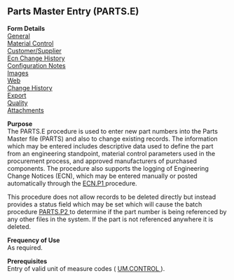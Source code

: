 ##  Parts Master Entry (PARTS.E)

<PageHeader />

**Form Details**  
[ General ](PARTS-E-1/README.md)   
[ Material Control ](PARTS-E-2/README.md)   
[ Customer/Supplier ](PARTS-E-3/README.md)   
[ Ecn Change History ](PARTS-E-4/README.md)   
[ Configuration Notes ](PARTS-E-5/README.md)   
[ Images ](PARTS-E-6/README.md)   
[ Web ](PARTS-E-7/README.md)   
[ Change History ](PARTS-E-8/README.md)   
[ Export ](PARTS-E-9/README.md)   
[ Quality ](PARTS-E-10/README.md)   
[ Attachments ](PARTS-E-11/README.md)   

**Purpose**  
The PARTS.E procedure is used to enter new part numbers into the Parts Master file (PARTS) and also to change existing records. The information which may be entered includes descriptive data used to define the part from an engineering standpoint, material control parameters used in the procurement process, and approved manufacturers of purchased components. The procedure also supports the logging of Engineering Change Notices (ECN), which may be entered manually or posted automatically through the [ ECN.P1 ](ECN-P1/README.md) procedure.   
  
This procedure does not allow records to be deleted directly but instead provides a status field which may be set which will cause the batch procedure [ PARTS.P2 ](PARTS-P2/README.md) to determine if the part number is being referenced by any other files in the system. If the part is not referenced anywhere it is deleted. 

**Frequency of Use**  
As required.

**Prerequisites**  
Entry of valid unit of measure codes ( [ UM.CONTROL ](UM-CONTROL/README.md) ). 

<badge text= "Version 8.10.57" vertical="middle" />

<PageFooter />